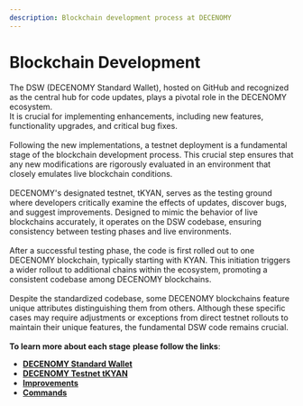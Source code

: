 ```yaml
---
description: Blockchain development process at DECENOMY
---
```


# Blockchain Development

The DSW (DECENOMY Standard Wallet), hosted on GitHub and recognized as the central hub for code updates, plays a pivotal role in the DECENOMY ecosystem. \
It is crucial for implementing enhancements, including new features, functionality upgrades, and critical bug fixes.\
\
Following the new implementations, a testnet deployment is a fundamental stage of the blockchain development process. This crucial step ensures that any new modifications are rigorously evaluated in an environment that closely emulates live blockchain conditions.\
\
DECENOMY's designated testnet, tKYAN, serves as the testing ground where developers critically examine the effects of updates, discover bugs, and suggest improvements. Designed to mimic the behavior of live blockchains accurately, it operates on the DSW codebase, ensuring consistency between testing phases and live environments.\
\
After a successful testing phase, the code is first rolled out to one DECENOMY blockchain, typically starting with KYAN. This initiation triggers a wider rollout to additional chains within the ecosystem, promoting a consistent codebase among DECENOMY blockchains.\
\
Despite the standardized codebase, some DECENOMY blockchains feature unique attributes distinguishing them from others. Although these specific cases may require adjustments or exceptions from direct testnet rollouts to maintain their unique features, the fundamental DSW code remains crucial.\
\
**To learn more about each stage** **please follow the links**:

* [**DECENOMY Standard Wallet**](decenomy-standard-wallet.md)
* [**DECENOMY Testnet tKYAN**](decenomy-testnet-tkyan/)
* [**Improvements**](improvements/)
* [**Commands**](commands.md)

